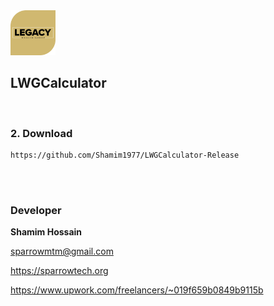 <img src="appicon.png" alt="LWGCalculator" width="72">

## LWGCalculator


<br>


### 2. Download

```
https://github.com/Shamim1977/LWGCalculator-Release
```


<br>
<br>


### Developer

<strong>Shamim Hossain</strong>

<sparrowmtm@gmail.com>

<https://sparrowtech.org>

<https://www.upwork.com/freelancers/~019f659b0849b9115b>
